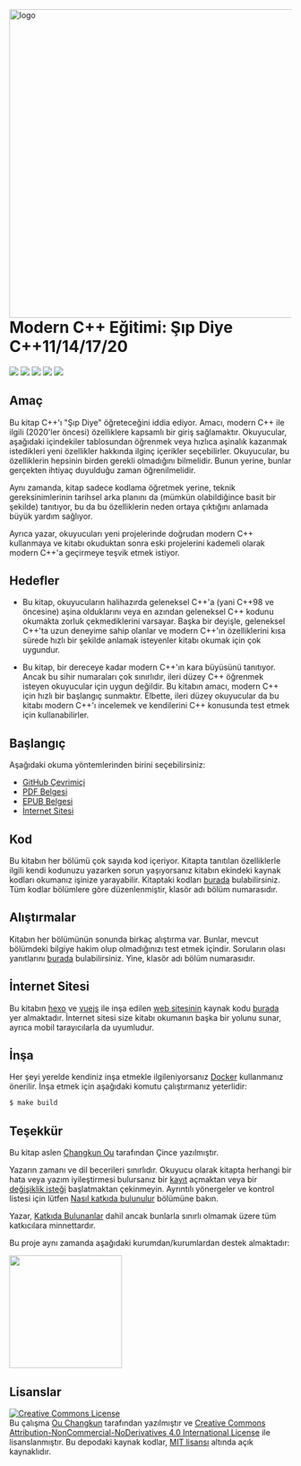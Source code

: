 <img src="assets/cover-2nd-en.png" alt="logo" height="550" align="right" />

# Modern C++ Eğitimi: Şıp Diye C++11/14/17/20

![](https://img.shields.io/travis/changkun/modern-cpp-tutorial/master?style=flat-square) [![](https://img.shields.io/badge/language-English-blue.svg?style=flat-square)](./README.md) [![](https://img.shields.io/badge/language-简体中文-red.svg?style=flat-square)](./README-zh-cn.md) [![](https://img.shields.io/badge/language-Turkish-white.svg?style=flat-square)](./README-tr-tr.md) [![](https://img.shields.io/badge/€-donate-ff69b4.svg?style=flat-square)](./assets/donate.md)
## Amaç

Bu kitap C++'ı "Şıp Diye" öğreteceğini iddia ediyor. Amacı, modern C++ ile ilgili (2020'ler öncesi) özelliklere kapsamlı bir giriş sağlamaktır.
Okuyucular, aşağıdaki içindekiler tablosundan öğrenmek veya hızlıca aşinalık kazanmak istedikleri yeni özellikler hakkında ilginç içerikler seçebilirler.
Okuyucular, bu özelliklerin hepsinin birden gerekli olmadığını bilmelidir. Bunun yerine, bunlar gerçekten ihtiyaç duyulduğu zaman öğrenilmelidir.

Aynı zamanda, kitap sadece kodlama öğretmek yerine, teknik gereksinimlerinin tarihsel arka planını da (mümkün olabildiğince basit bir şekilde) tanıtıyor, bu da bu özelliklerin neden ortaya çıktığını anlamada büyük yardım sağlıyor.

Ayrıca yazar, okuyucuları yeni projelerinde doğrudan modern C++ kullanmaya ve kitabı okuduktan sonra eski projelerini kademeli olarak modern C++'a geçirmeye teşvik etmek istiyor.

## Hedefler

- Bu kitap, okuyucuların halihazırda geleneksel C++'a (yani C++98 ve öncesine) aşina olduklarını veya en azından geleneksel C++ kodunu okumakta zorluk çekmediklerini varsayar. Başka bir deyişle, geleneksel C++'ta uzun deneyime sahip olanlar ve modern C++'ın özelliklerini kısa sürede hızlı bir şekilde anlamak isteyenler kitabı okumak için çok uygundur.

- Bu kitap, bir dereceye kadar modern C++'ın kara büyüsünü tanıtıyor. Ancak bu sihir numaraları çok sınırlıdır, ileri düzey C++ öğrenmek isteyen okuyucular için uygun değildir. Bu kitabın amacı, modern C++ için hızlı bir başlangıç sunmaktır. Elbette, ileri düzey okuyucular da bu kitabı modern C++'ı incelemek ve kendilerini C++ konusunda test etmek için kullanabilirler.

## Başlangıç

Aşağıdaki okuma yöntemlerinden birini seçebilirsiniz:

- [GitHub Çevrimiçi](./book/tr-tr/toc.md)
- [PDF Belgesi](https://changkun.de/modern-cpp/pdf/modern-cpp-tutorial-tr-tr.pdf)
- [EPUB Belgesi](https://changkun.de/modern-cpp/epub/modern-cpp-tutorial-tr-tr.epub)
- [İnternet Sitesi](https://changkun.de/modern-cpp)

## Kod

Bu kitabın her bölümü çok sayıda kod içeriyor. Kitapta tanıtılan özelliklerle ilgili kendi kodunuzu yazarken sorun yaşıyorsanız kitabın ekindeki kaynak kodları okumanız işinize yarayabilir. Kitaptaki kodları [burada](./code) bulabilirsiniz. Tüm kodlar bölümlere göre düzenlenmiştir, klasör adı bölüm numarasıdır.

## Alıştırmalar

Kitabın her bölümünün sonunda birkaç alıştırma var. Bunlar, mevcut bölümdeki bilgiye hakim olup olmadığınızı test etmek içindir. Soruların olası yanıtlarını [burada](./exercises) bulabilirsiniz. Yine, klasör adı bölüm numarasıdır.

## İnternet Sitesi

Bu kitabın [hexo](https://hexo.io) ve [vuejs](https://vuejs.org) ile inşa edilen [web sitesinin](https://changkun.de/modern-cpp) kaynak kodu [burada](./website) yer almaktadır. İnternet sitesi size kitabı okumanın başka bir yolunu sunar, ayrıca mobil tarayıcılarla da uyumludur.

## İnşa

Her şeyi yerelde kendiniz inşa etmekle ilgileniyorsanız [Docker](https://docs.docker.com/install/) kullanmanız önerilir. İnşa etmek için aşağıdaki komutu çalıştırmanız yeterlidir:

```bash
$ make build
```

## Teşekkür

Bu kitap aslen [Changkun Ou](https://changkun.de) tarafından Çince yazılmıştır.

Yazarın zamanı ve dil becerileri sınırlıdır. Okuyucu olarak kitapta herhangi bir hata veya yazım iyileştirmesi bulursanız bir [kayıt](https://github.com/changkun/modern-cpp-tutorial/issues) açmaktan veya bir [değişiklik isteği](https://github.com/changkun/modern-cpp-tutorial/pulls) başlatmaktan çekinmeyin. Ayrıntılı yönergeler ve kontrol listesi için lütfen [Nasıl katkıda bulunulur](CONTRIBUTING.md) bölümüne bakın.

Yazar, [Katkıda Bulunanlar](https://github.com/changkun/modern-cpp-tutorial/graphs/contributors) dahil ancak bunlarla sınırlı olmamak üzere tüm katkıcılara minnettardır.

<p>Bu proje aynı zamanda aşağıdaki kurumdan/kurumlardan destek almaktadır:</p>
<p>
  <a href="https://www.digitalocean.com/?refcode=834a3bbc951b&utm_campaign=Referral_Invite&utm_medium=Referral_Program&utm_source=CopyPaste">
    <img src="https://opensource.nyc3.cdn.digitaloceanspaces.com/attribution/assets/SVG/DO_Logo_horizontal_blue.svg" width="201px">
  </a>
</p>

## Lisanslar

<a rel="license" href="http://creativecommons.org/licenses/by-nc-nd/4.0/"><img alt="Creative Commons License" style="border-width:0" src="https://i.creativecommons.org/l/by-nc-nd/4.0/88x31.png" /></a><br />Bu çalışma [Ou Changkun](https://changkun.de) tarafından yazılmıştır ve <a rel="license" href="https://creativecommons.org/licenses/by-nc-nd/4.0/deed.tr">Creative Commons Attribution-NonCommercial-NoDerivatives 4.0 International License</a> ile lisanslanmıştır. Bu depodaki kaynak kodlar, [MIT lisansı](./LICENSE) altında açık kaynaklıdır.
